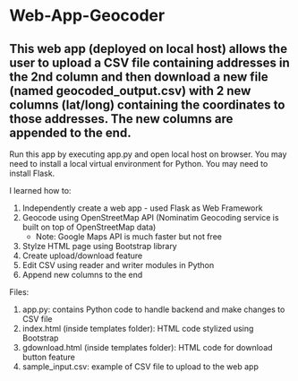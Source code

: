 # Web-App-Geocoder
 
## This web app (deployed on local host) allows the user to upload a CSV file containing addresses in the 2nd column and then download a new file (named geocoded_output.csv) with 2 new columns  (lat/long) containing the coordinates to those addresses. The new columns are appended to the end. 

Run this app by executing app.py and open local host on browser. You may need to install a local virtual environment for Python. You may need to install Flask.

I learned how to:
1. Independently create a web app - used Flask as Web Framework
2. Geocode using OpenStreetMap API (Nominatim Geocoding service is built on top of OpenStreetMap data)
   - Note: Google Maps API is much faster but not free
3. Stylze HTML page using Bootstrap library
4. Create upload/download feature
5. Edit CSV using reader and writer modules in Python
6. Append new columns to the end

Files:
1. app.py: contains Python code to handle backend and make changes to CSV file
2. index.html (inside templates folder): HTML code stylized using Bootstrap
3. gdownload.html (inside templates folder): HTML code for download button feature
4. sample_input.csv: example of CSV file to upload to the web app
